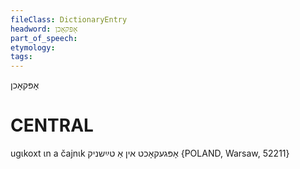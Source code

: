 ```yaml
---
fileClass: DictionaryEntry
headword: אָפּקאָכן
part_of_speech: 
etymology: 
tags: 
---
```

אָפּקאָכן

CENTRAL
========

ugɩkoxt ɩn a čajnɩk אָפּגעקאָכט אין אַ טײַשניק {POLAND, Warsaw, 52211}